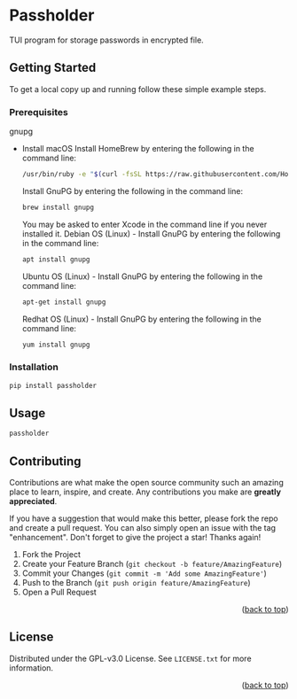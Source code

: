 # Passholder
TUI program for storage passwords in encrypted file.

<!-- GETTING STARTED -->
## Getting Started

To get a local copy up and running follow these simple example steps.

### Prerequisites
gnupg
* Install
  macOS
  Install HomeBrew by entering the following in the command line:
  ```sh
  /usr/bin/ruby -e "$(curl -fsSL https://raw.githubusercontent.com/Homebrew/install/master/install)"
  ```
  Install GnuPG by entering the following in the command line:
  ```sh
  brew install gnupg
  ```
  You may be asked to enter Xcode in the command line if you never installed it.
  Debian OS (Linux) - Install GnuPG by entering the following in the command line:

  ```sh
  apt install gnupg
  ```
  Ubuntu OS (Linux) - Install GnuPG by entering the following in the command line:

  ```sh
  apt-get install gnupg
  ```
  Redhat OS (Linux) - Install GnuPG by entering the following in the command line:
  ```sh
  yum install gnupg
  ```


### Installation
```sh
pip install passholder
```

<!-- USAGE EXAMPLES -->
## Usage

```sh
passholder
```


<!-- CONTRIBUTING -->
## Contributing

Contributions are what make the open source community such an amazing place to learn, inspire, and create. Any contributions you make are **greatly appreciated**.

If you have a suggestion that would make this better, please fork the repo and create a pull request. You can also simply open an issue with the tag "enhancement".
Don't forget to give the project a star! Thanks again!

1. Fork the Project
2. Create your Feature Branch (`git checkout -b feature/AmazingFeature`)
3. Commit your Changes (`git commit -m 'Add some AmazingFeature'`)
4. Push to the Branch (`git push origin feature/AmazingFeature`)
5. Open a Pull Request

<p align="right">(<a href="#top">back to top</a>)</p>



<!-- LICENSE -->
## License

Distributed under the GPL-v3.0 License. See `LICENSE.txt` for more information.

<p align="right">(<a href="#top">back to top</a>)</p>
